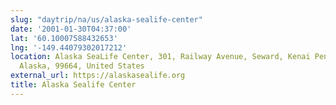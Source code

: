 ```yaml
---
slug: "daytrip/na/us/alaska-sealife-center"
date: '2001-01-30T04:37:00'
lat: '60.10007588432653'
lng: '-149.44079302017212'
location: Alaska SeaLife Center, 301, Railway Avenue, Seward, Kenai Peninsula Borough,
  Alaska, 99664, United States
external_url: https://alaskasealife.org
title: Alaska Sealife Center
---
```



